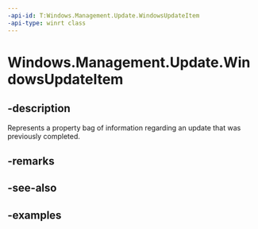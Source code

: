 ```yaml
---
-api-id: T:Windows.Management.Update.WindowsUpdateItem
-api-type: winrt class
---
```


# Windows.Management.Update.WindowsUpdateItem

<!--
public sealed class WindowsUpdateItem
-->


## -description

Represents a property bag of information regarding an update that was previously completed.

## -remarks

## -see-also

## -examples
